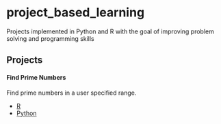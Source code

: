 # project_based_learning
Projects implemented in Python and R with the goal of improving problem solving and programming skills

## Projects

#### Find Prime Numbers
Find prime numbers in a user specified range.
- [R]()
- [Python]()
